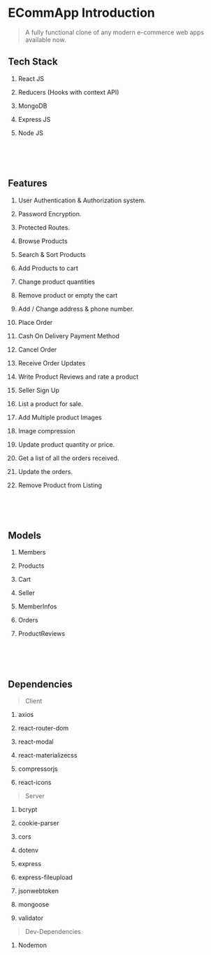 # ECommApp Introduction

> A fully functional clone of any modern e-commerce web apps available now.

## Tech Stack

1. <p>React JS<p>
1. <p>Reducers (Hooks with context API)<p>
1. <p>MongoDB<p>
1. <p>Express JS<p>
1. <p>Node JS</p>

<br>
<br>
<br>

## Features

1. <p>User Authentication &amp; Authorization system.</p>
1. <p>Password Encryption.</p>
1. <p>Protected Routes.</p>
1. <p>Browse Products</p>
1. <p>Search &amp; Sort Products</p>
1. <p>Add Products to cart</p>
1. <p>Change product quantities</p>
1. <p>Remove product or empty the cart</p>
1. <p>Add / Change address &amp; phone number.</p>
1. <p>Place Order</p>
1. <p>Cash On Delivery Payment Method</p>
1. <p>Cancel Order</p>
1. <p>Receive Order Updates</p>
1. <p>Write Product Reviews and rate a product</p>
1. <p>Seller Sign Up</p>
1. <p>List a product for sale.</p>
1. <p>Add Multiple product Images</p>
1. <p>Image compression</p>
1. <p>Update product quantity or price.</p>
1. <p>Get a list of all the orders received.</p>
1. <p>Update the orders.</p>
1. <p>Remove Product from Listing</p>

<br>
<br>
<br>

## Models

1. <p>Members</p>
1. <p>Products</p>
1. <p>Cart</p>
1. <p>Seller</p>
1. <p>MemberInfos</p>
1. <p>Orders</p>
1. <p>ProductReviews</p>

<br>
<br>
<br>

## Dependencies

> Client

1. <p>axios</p>
1. <p>react-router-dom</p>
1. <p>react-modal</p>
1. <p>react-materializecss</p>
1. <p>compressorjs</p>
1. <p>react-icons</p>

> Server

1. <p>bcrypt</p>
1. <p>cookie-parser</p>
1. <p>cors</p>
1. <p>dotenv</p>
1. <p>express</p>
1. <p>express-fileupload</p>
1. <p>jsonwebtoken</p>
1. <p>mongoose</p>
1. <p>validator</p>

> Dev-Dependencies

1. <p>Nodemon</p>
